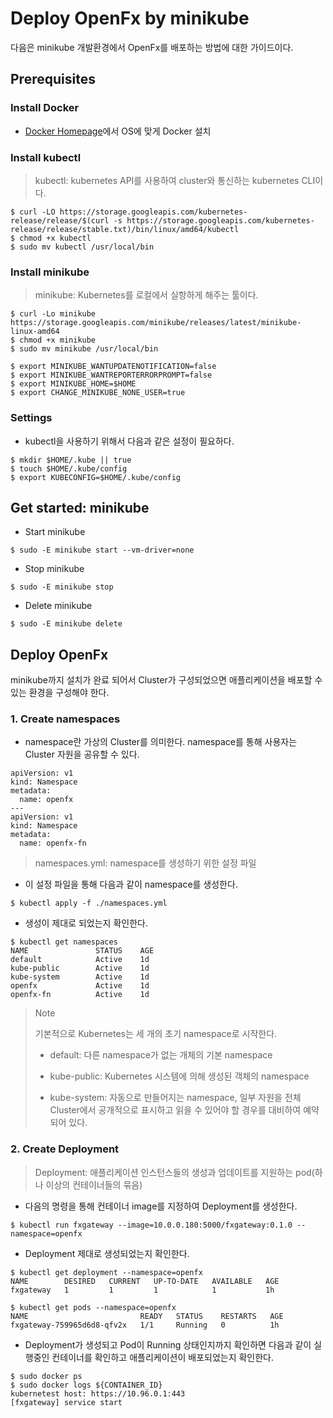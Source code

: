 # Deploy OpenFx by minikube

다음은 minikube 개발환경에서 OpenFx를 배포하는 방법에 대한 가이드이다.

## Prerequisites

### Install Docker

- [Docker Homepage](https://docs.docker.com/install/linux/docker-ce/ubuntu/)에서 OS에 맞게 Docker 설치

### Install kubectl

> kubectl: kubernetes API를 사용하여 cluster와 통신하는 kubernetes CLI이다.

```
$ curl -LO https://storage.googleapis.com/kubernetes-release/release/$(curl -s https://storage.googleapis.com/kubernetes-release/release/stable.txt)/bin/linux/amd64/kubectl
$ chmod +x kubectl
$ sudo mv kubectl /usr/local/bin
```

### Install minikube

> minikube: Kubernetes를 로컬에서 실항하게 해주는 툴이다.

```
$ curl -Lo minikube https://storage.googleapis.com/minikube/releases/latest/minikube-linux-amd64
$ chmod +x minikube
$ sudo mv minikube /usr/local/bin

$ export MINIKUBE_WANTUPDATENOTIFICATION=false
$ export MINIKUBE_WANTREPORTERRORPROMPT=false
$ export MINIKUBE_HOME=$HOME
$ export CHANGE_MINIKUBE_NONE_USER=true
```

### Settings

- kubectl을 사용하기 위해서 다음과 같은 설정이 필요하다.

```
$ mkdir $HOME/.kube || true
$ touch $HOME/.kube/config
$ export KUBECONFIG=$HOME/.kube/config
```

## Get started: minikube

- Start minikube

```
$ sudo -E minikube start --vm-driver=none
```

- Stop minikube

```
$ sudo -E minikube stop
```

- Delete minikube

```
$ sudo -E minikube delete
```

## Deploy OpenFx

minikube까지 설치가 완료 되어서 Cluster가 구성되었으면 애플리케이션을 배포할 수 있는 환경을 구성해야 한다. 

### 1. Create namespaces

- namespace란 가상의 Cluster를 의미한다. namespace를 통해 사용자는 Cluster 자원을 공유할 수 있다. 

```
apiVersion: v1
kind: Namespace
metadata:
  name: openfx
---
apiVersion: v1
kind: Namespace
metadata:
  name: openfx-fn
```

> namespaces.yml: namespace를 생성하기 위한 설정 파일

- 이 설정 파일을 통해 다음과 같이 namespace를 생성한다.

```
$ kubectl apply -f ./namespaces.yml
```

- 생성이 제대로 되었는지 확인한다.

```
$ kubectl get namespaces
NAME               STATUS    AGE
default            Active    1d
kube-public        Active    1d
kube-system        Active    1d
openfx             Active    1d
openfx-fn          Active    1d
```

> Note
>
> 기본적으로 Kubernetes는 세 개의 초기 namespace로 시작한다.
> - default: 다른 namespace가 없는 개체의 기본 namespace
> 
> - kube-public: Kubernetes 시스템에 의해 생성된 객체의 namespace
> 
> - kube-system: 자동으로 만들어지는 namespace, 일부 자원을 전체 Cluster에서 공개적으로 표시하고 읽을 수 있어야 할 경우를 대비하여 예약되어 있다.

### 2. Create Deployment

> Deployment: 애플리케이션 인스턴스들의 생성과 업데이트를 지원하는 pod(하나 이상의 컨테이너들의 묶음)

- 다음의 명령을 통해 컨테이너 image를 지정하여 Deployment를 생성한다. 

```
$ kubectl run fxgateway --image=10.0.0.180:5000/fxgateway:0.1.0 --namespace=openfx
```

- Deployment 제대로 생성되었는지 확인한다. 

```
$ kubectl get deployment --namespace=openfx
NAME        DESIRED   CURRENT   UP-TO-DATE   AVAILABLE   AGE
fxgateway   1         1         1            1           1h

$ kubectl get pods --namespace=openfx
NAME                         READY   STATUS    RESTARTS   AGE
fxgateway-759965d6d8-qfv2x   1/1     Running   0          1h
```

- Deployment가 생성되고 Pod이 Running 상태인지까지 확인하면 다음과 같이 실행중인 컨테이너를 확인하고 애플리케이션이 배포되었는지 확인한다.

```
$ sudo docker ps
$ sudo docker logs ${CONTAINER_ID}
kubernetest host: https://10.96.0.1:443
[fxgateway] service start
```
